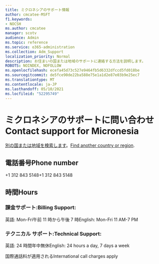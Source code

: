 ```yaml
---
title: ミクロネシアのサポート情報
author: cmcatee-MSFT
f1.keywords:
- NOCSH
ms.author: cmcatee
manager: scotv
audience: Admin
ms.topic: reference
ms.service: o365-administration
ms.collection: Adm_Support
localization_priority: Normal
description: お住まいの国または地域のサポートに連絡する方法を説明します。
ROBOTS: NOINDEX, NOFOLLOW
ms.openlocfilehash: ecefa45d73c527e9464fb5d6332dfccd5fd018be
ms.sourcegitcommit: de5fce90de22ba588e75e1a1d2e87e03b9e25ec7
ms.translationtype: MT
ms.contentlocale: ja-JP
ms.lasthandoff: 05/10/2021
ms.locfileid: "52295749"
---
```

# <a name="contact-support-for-micronesia"></a><span data-ttu-id="0dced-103">ミクロネシアのサポートに問い合わせ</span><span class="sxs-lookup"><span data-stu-id="0dced-103">Contact support for Micronesia</span></span>

<span data-ttu-id="0dced-104">[別の国または地域を検索します](../../business-video/get-help-support.md)。</span><span class="sxs-lookup"><span data-stu-id="0dced-104">[Find another country or region](../../business-video/get-help-support.md).</span></span>

## <a name="phone-number"></a><span data-ttu-id="0dced-105">電話番号</span><span class="sxs-lookup"><span data-stu-id="0dced-105">Phone number</span></span>
<span data-ttu-id="0dced-106">+1 312 843 5148</span><span class="sxs-lookup"><span data-stu-id="0dced-106">+1 312 843 5148</span></span>

## <a name="hours"></a><span data-ttu-id="0dced-107">時間</span><span class="sxs-lookup"><span data-stu-id="0dced-107">Hours</span></span>
### <a name="billing-support"></a><span data-ttu-id="0dced-108">課金サポート:</span><span class="sxs-lookup"><span data-stu-id="0dced-108">Billing Support:</span></span>

<span data-ttu-id="0dced-109">英語: Mon-Fri午前 11 時から午後 7 時</span><span class="sxs-lookup"><span data-stu-id="0dced-109">English: Mon-Fri 11 AM-7 PM</span></span>

### <a name="technical-support"></a><span data-ttu-id="0dced-110">テクニカル サポート:</span><span class="sxs-lookup"><span data-stu-id="0dced-110">Technical Support:</span></span>

<span data-ttu-id="0dced-111">英語: 24 時間年中無休</span><span class="sxs-lookup"><span data-stu-id="0dced-111">English: 24 hours a day, 7 days a week</span></span>

<span data-ttu-id="0dced-112">国際通話料が適用される</span><span class="sxs-lookup"><span data-stu-id="0dced-112">International call charges apply</span></span>
